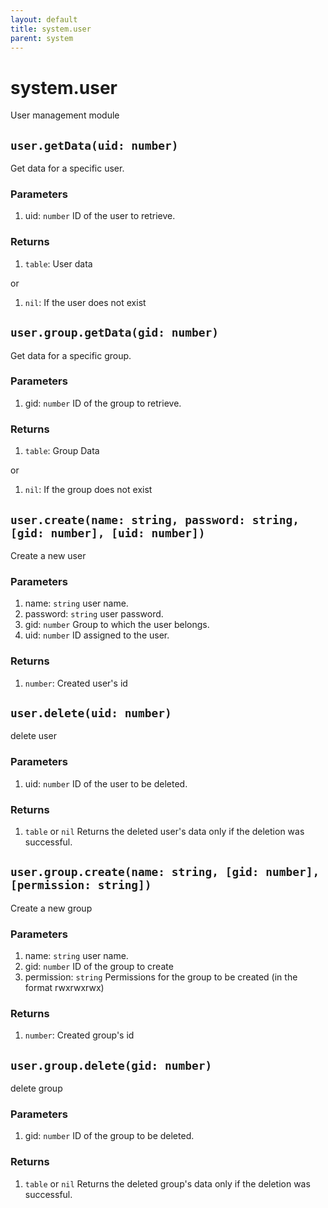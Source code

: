 ```yaml
---
layout: default
title: system.user
parent: system
---
```


# system.user
User management module

## `user.getData(uid: number)`
Get data for a specific user.

### Parameters
1. uid: `number` ID of the user to retrieve.

### Returns
1. `table`: User data

or

1. `nil`: If the user does not exist

## `user.group.getData(gid: number)`
Get data for a specific group.

### Parameters
1. gid: `number` ID of the group to retrieve.

### Returns
1. `table`: Group Data

or

1. `nil`: If the group does not exist

## `user.create(name: string, password: string, [gid: number], [uid: number])`
Create a new user

### Parameters
1. name: `string` user name.
2. password: `string` user password.
3. gid: `number` Group to which the user belongs.
4. uid: `number` ID assigned to the user.

### Returns
1. `number`: Created user's id
   
## `user.delete(uid: number)`
delete user

### Parameters
1. uid: `number` ID of the user to be deleted.

### Returns
1. `table` or `nil` Returns the deleted user's data only if the deletion was successful.

## `user.group.create(name: string, [gid: number], [permission: string])`
Create a new group

### Parameters
1. name: `string` user name.
2. gid: `number` ID of the group to create
3. permission: `string` Permissions for the group to be created (in the format rwxrwxrwx)

### Returns
1. `number`: Created group's id
   
## `user.group.delete(gid: number)`
delete group

### Parameters
1. gid: `number` ID of the group to be deleted.

### Returns
1. `table` or `nil` Returns the deleted group's data only if the deletion was successful.
